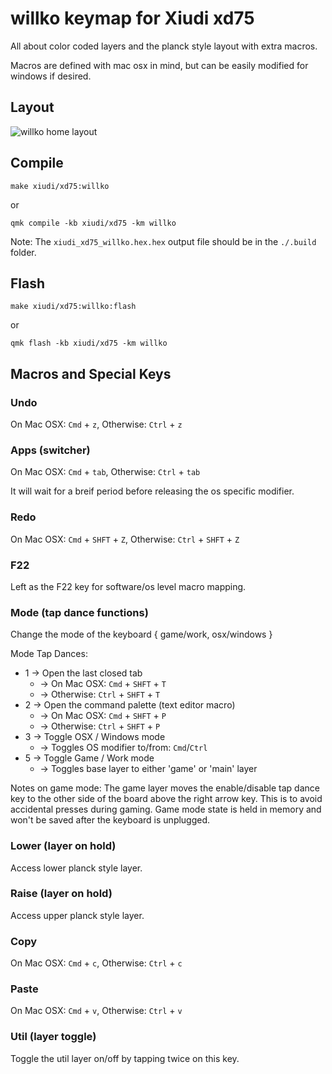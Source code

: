 # willko keymap for Xiudi xd75

All about color coded layers and the planck style layout with extra macros.

Macros are defined with mac osx in mind, but can be easily modified for windows if desired.




## Layout

![willko home layout](https://i.imgur.com/khxkgv7.png)




## Compile

```
make xiudi/xd75:willko
```

or

```
qmk compile -kb xiudi/xd75 -km willko
```

Note: The `xiudi_xd75_willko.hex.hex` output file should be in the `./.build` folder. 




## Flash

```
make xiudi/xd75:willko:flash
```

or 

```
qmk flash -kb xiudi/xd75 -km willko
```




## Macros and Special Keys

### Undo

On Mac OSX: `Cmd` + `z`,
Otherwise: `Ctrl` + `z`

### Apps (switcher)

On Mac OSX: `Cmd` + `tab`,
Otherwise: `Ctrl` + `tab`

It will wait for a breif period before releasing the os specific modifier.

### Redo

On Mac OSX: `Cmd` + `SHFT` + `Z`,
Otherwise: `Ctrl` + `SHFT` + `Z`

### F22

Left as the F22 key for software/os level macro mapping.

### Mode (tap dance functions)

Change the mode of the keyboard { game/work, osx/windows }

Mode Tap Dances:
- 1 -> Open the last closed tab
    - -> On Mac OSX: `Cmd` + `SHFT` + `T`
    - -> Otherwise: `Ctrl` + `SHFT` + `T`
- 2 -> Open the command palette (text editor macro)
    - -> On Mac OSX: `Cmd` + `SHFT` + `P`
    - -> Otherwise: `Ctrl` + `SHFT` + `P`
- 3 -> Toggle OSX / Windows mode
    - -> Toggles OS modifier to/from: `Cmd`/`Ctrl`
- 5 -> Toggle Game / Work mode
    - -> Toggles base layer to either 'game' or 'main' layer

Notes on game mode:
The game layer moves the enable/disable tap dance key to the other side of the board above the right arrow key. This is to avoid accidental presses during gaming. Game mode state is held in memory and won't be saved after the keyboard is unplugged.

### Lower (layer on hold)

Access lower planck style layer.

### Raise (layer on hold)

Access upper planck style layer.

### Copy

On Mac OSX: `Cmd` + `c`,
Otherwise: `Ctrl` + `c`

### Paste

On Mac OSX: `Cmd` + `v`,
Otherwise: `Ctrl` + `v`

### Util (layer toggle)

Toggle the util layer on/off by tapping twice on this key.

